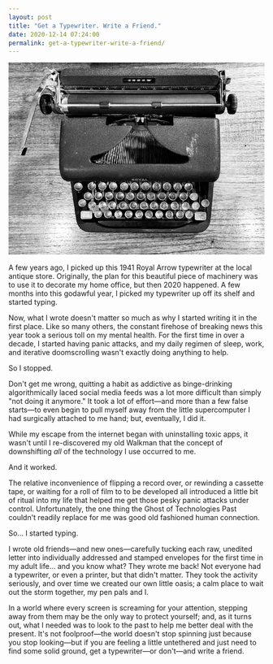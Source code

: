 ```yaml
---
layout: post
title: "Get a Typewriter. Write a Friend."
date: 2020-12-14 07:24:00
permalink: get-a-typewriter-write-a-friend/
---
```


![1941 Royal Arrow Typewriter](/assets/posts/typewriter.jpg)

A few years ago, I picked up this 1941 Royal Arrow typewriter at the local antique store. Originally, the plan for this beautiful piece of machinery was to use it to decorate my home office, but then 2020 happened. A few months into this godawful year, I picked my typewriter up off its shelf and started typing.

Now, what I wrote doesn't matter so much as why I started writing it in the first place. Like so many others, the constant firehose of breaking news this year took a serious toll on my mental health. For the first time in over a decade, I started having panic attacks, and my daily regimen of sleep, work, and iterative doomscrolling wasn't exactly doing anything to help.

So I stopped.

Don't get me wrong, quitting a habit as addictive as binge-drinking algorithmically laced social media feeds was a lot more difficult than simply "not doing it anymore." It took a lot of effort—and more than a few false starts—to even begin to pull myself away from the little supercomputer I had surgically attached to me hand; but, eventually, I did it.

While my escape from the internet began with uninstalling toxic apps, it wasn't until I re-discovered my old Walkman that the concept of downshifting _all_ of the technology I use occurred to me.

And it worked.

The relative inconvenience of flipping a record over, or rewinding a cassette tape, or waiting for a roll of film to to be developed all introduced a little bit of ritual into my life that helped me get those pesky panic attacks under control. Unfortunately, the one thing the Ghost of Technologies Past couldn't readily replace for me was good old fashioned human connection.

So... I started typing.

I wrote old friends—and new ones—carefully tucking each raw, unedited letter into individually addressed and stamped envelopes for the first time in my adult life... and you know what? They wrote me back! Not everyone had a typewriter, or even a printer, but that didn't matter. They took the activity seriously, and over time we created our own little oasis; a calm place to wait out the storm together, my pen pals and I.

In a world where every screen is screaming for your attention, stepping away from them may be the only way to protect yourself; and, as it turns out, what I needed was to look to the past to help me better deal with the present. It's not foolproof—the world doesn't stop spinning just because you stop looking—but if you are feeling a little untethered and just need to find some solid ground, get a typewriter—or don't—and write a friend.